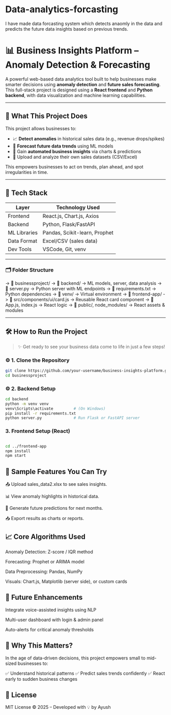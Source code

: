 # Data-analytics-forcasting
I have made data forcasting system which detects anaomly in the data and predicts the future data insights based on previous trends.


# 📊 Business Insights Platform – Anomaly Detection & Forecasting

A powerful web-based data analytics tool built to help businesses make smarter decisions using **anomaly detection** and **future sales forecasting**. This full-stack project is designed using a **React frontend** and **Python backend**, with data visualization and machine learning capabilities.

---

## 🚀 What This Project Does

This project allows businesses to:

- 📈 **Detect anomalies** in historical sales data (e.g., revenue drops/spikes)
- 🔮 **Forecast future data trends** using ML models
- 🧠 Gain **automated business insights** via charts & predictions
- 🧾 Upload and analyze their own sales datasets (CSV/Excel)

This empowers businesses to act on trends, plan ahead, and spot irregularities in time.

---

## 🧱 Tech Stack

| Layer        | Technology Used               |
|--------------|-------------------------------|
| Frontend     | React.js, Chart.js, Axios     |
| Backend      | Python, Flask/FastAPI         |
| ML Libraries | Pandas, Scikit-learn, Prophet |
| Data Format  | Excel/CSV (sales data)        |
| Dev Tools    | VSCode, Git, venv             |

---

### 🗂️ Folder Structure

-> 📁 businessproject/
-> 📂 backend/ → ML models, server, data analysis
-> 📜 server.py → Python server with ML endpoints
-> 📜 requirements.txt → Python dependencies
-> 📂 venv/ → Virtual environment
-> 📂 frontend-app/
-> 📂 src/components/ui/card.js → Reusable React card component
-> 📜 App.js, index.js → React logic
-> 📂 public/, node_modules/ → React assets & modules

---

## 🛠️ How to Run the Project

> ✨ Get ready to see your business data come to life in just a few steps!

### ⚙️ 1. Clone the Repository

```bash
git clone https://github.com/your-username/business-insights-platform.git
cd businessproject
```

### ⚙️ 2. Backend Setup

```bash
cd backend
python -m venv venv
venv\Scripts\activate         # (On Windows)
pip install -r requirements.txt
python server.py              # Run Flask or FastAPI server
```

### 3. Frontend Setup (React)

```bash

cd ../frontend-app
npm install
npm start
```


🧪 Sample Features You Can Try
---------------------------------

📤 Upload sales_data2.xlsx to see sales insights.

📊 View anomaly highlights in historical data.

🔮 Generate future predictions for next months.

📥 Export results as charts or reports.


📈 Core Algorithms Used
--------------------------

Anomaly Detection: Z-score / IQR method

Forecasting: Prophet or ARIMA model

Data Preprocessing: Pandas, NumPy

Visuals: Chart.js, Matplotlib (server side), or custom cards

📌 Future Enhancements
-----------------------

Integrate voice-assisted insights using NLP

Multi-user dashboard with login & admin panel

Auto-alerts for critical anomaly thresholds

🧠 Why This Matters?
---------------------
In the age of data-driven decisions, this project empowers small to mid-sized businesses to:

✅ Understand historical patterns
✅ Predict sales trends confidently
✅ React early to sudden business changes

📃 License
-----------
MIT License © 2025 – Developed with 💡 by Ayush
